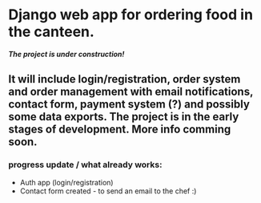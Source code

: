 #  Django web app for ordering food in the canteen.

***The project is under construction!***

## It will include login/registration, order system and order management with email notifications, contact form, payment system (?) and possibly some data exports. The project is in the early stages of development. More info comming soon.

### progress update / what already works:
- Auth app (login/registration) 
- Contact form created - to send an email to the chef :)



